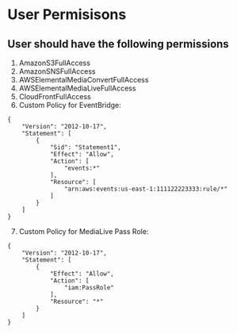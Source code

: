
# User Permisisons
  
## User should have the following permissions

1. AmazonS3FullAccess
2. AmazonSNSFullAccess
3. AWSElementalMediaConvertFullAccess
4. AWSElementalMediaLiveFullAccess
5. CloudFrontFullAccess
6. Custom Policy for EventBridge:

```
{
    "Version": "2012-10-17",
    "Statement": [
        {
            "Sid": "Statement1",
            "Effect": "Allow",
            "Action": [
                "events:*"
            ],
            "Resource": [
                "arn:aws:events:us-east-1:111122223333:rule/*"
            ]
        }
    ]
}
```

7. Custom Policy for MediaLive Pass Role:

```
{
	"Version": "2012-10-17",
	"Statement": [
		{
			"Effect": "Allow",
			"Action": [
				"iam:PassRole"
			],
			"Resource": "*"
		}
	]
}
```